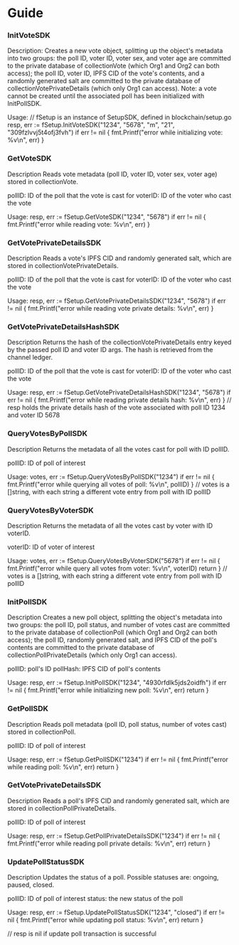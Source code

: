 # Guide

### InitVoteSDK ###
Description:
Creates a new vote object, splitting up the object's metadata into two groups: the poll ID, voter ID, voter sex, and voter age are committed to the private database of collectionVote (which Org1 and Org2 can both access); the poll ID, voter ID, IPFS CID of the vote's contents, and a randomly generated salt are committed to the private database of collectionVotePrivateDetails (which only Org1 can access). Note: a vote cannot be created until the associated poll has been initialized with InitPollSDK.

Usage:
// fSetup is an instance of SetupSDK, defined in blockchain/setup.go
resp, err := fSetup.InitVoteSDK("1234", "5678", "m", "21", "309fzlvvj5t4ofj3fvh")
if err != nil {
	fmt.Printf("error while initializing vote: %v\n", err)
}

### GetVoteSDK ###
Description
Reads vote metadata (poll ID, voter ID, voter sex, voter age) stored in collectionVote.

pollID: ID of the poll that the vote is cast for
voterID: ID of the voter who cast the vote

Usage:
resp, err := fSetup.GetVoteSDK("1234", "5678")
if err != nil {
	fmt.Printf("error while reading vote: %v\n", err)
}


### GetVotePrivateDetailsSDK ###
Description
Reads a vote's IPFS CID and randomly generated salt, which are stored in collectionVotePrivateDetails.

pollID: ID of the poll that the vote is cast for
voterID: ID of the voter who cast the vote

Usage:
resp, err := fSetup.GetVotePrivateDetailsSDK("1234", "5678")
if err != nil {
	fmt.Printf("error while reading vote private details: %v\n", err)
}


### GetVotePrivateDetailsHashSDK ###
Description
Returns the hash of the collectionVotePrivateDetails entry keyed by the passed poll ID and voter ID args. The hash is retrieved from the channel ledger.

pollID: ID of the poll that the vote is cast for
voterID: ID of the voter who cast the vote

Usage:
resp, err := fSetup.GetVotePrivateDetailsHashSDK("1234", "5678")
if err != nil {
	fmt.Printf("error while reading private details hash: %v\n", err)
}
// resp holds the private details hash of the vote associated with poll ID 1234 and voter ID 5678


### QueryVotesByPollSDK ###
Description
Returns the metadata of all the votes cast for poll with ID pollID.

pollID: ID of poll of interest

Usage:
votes, err := fSetup.QueryVotesByPollSDK("1234")
if err != nil {
	fmt.Printf("error while querying all votes of poll: %v\n", pollID)
}
// votes is a []string, with each string a different vote entry from poll with ID pollID


### QueryVotesByVoterSDK ###
Description
Returns the metadata of all the votes cast by voter with ID voterID.

voterID: ID of voter of interest

Usage:
votes, err := fSetup.QueryVotesByVoterSDK("5678")
if err != nil {
	fmt.Printf("error while query all votes from voter: %v\n", voterID)
	return
}
// votes is a []string, with each string a different vote entry from poll with ID pollID


### InitPollSDK ###
Description
Creates a new poll object, splitting the object's metadata into two groups: the poll ID, poll status, and number of votes cast are committed to the private database of collectionPoll (which Org1 and Org2 can both access); the poll ID, randomly generated salt, and IPFS CID of the poll's contents are committed to the private database of collectionPollPrivateDetails (which only Org1 can access).

pollID: poll's ID
pollHash: IPFS CID of poll's contents

Usage:
resp, err := fSetup.InitPollSDK("1234", "4930rfdlk5jds2oidfh")
if err != nil {
	fmt.Printf("error while initializing new poll: %v\n", err)
	return
}


### GetPollSDK ###
Description
Reads poll metadata (poll ID, poll status, number of votes cast) stored in collectionPoll.

pollID: ID of poll of interest

Usage:
resp, err := fSetup.GetPollSDK("1234")
if err != nil {
	fmt.Printf("error while reading poll: %v\n", err)
	return
}


### GetVotePrivateDetailsSDK ###
Description
Reads a poll's IPFS CID and randomly generated salt, which are stored in collectionPollPrivateDetails.

pollID: ID of poll of interest

Usage:
resp, err := fSetup.GetPollPrivateDetailsSDK("1234")
if err != nil {
	fmt.Printf("error while reading poll private details: %v\n", err)
	return
}

### UpdatePollStatusSDK ###
Description
Updates the status of a poll. Possible statuses are: ongoing, paused, closed.

pollID: ID of poll of interest
status: the new status of the poll

Usage:
resp, err := fSetup.UpdatePollStatusSDK("1234", "closed")
if err != nil {
	fmt.Printf("error while updating poll status: %v\n", err)
	return
}

// resp is nil if update poll transaction is successful